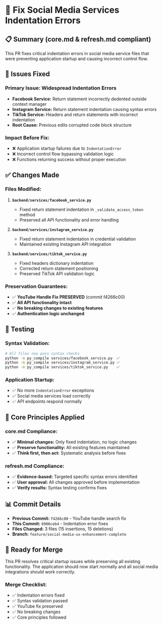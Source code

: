 # 🔧 Fix Social Media Services Indentation Errors

## 📋 **Summary (core.md & refresh.md compliant)**

This PR fixes critical indentation errors in social media service files that were preventing application startup and causing incorrect control flow.

## 🎯 **Issues Fixed**

### **Primary Issue:** Widespread Indentation Errors
- **Facebook Service:** Return statement incorrectly dedented outside context manager
- **Instagram Service:** Return statement indentation causing syntax errors  
- **TikTok Service:** Headers and return statements with incorrect indentation
- **Root Cause:** Previous edits corrupted code block structure

### **Impact Before Fix:**
- ❌ Application startup failures due to `IndentationError`
- ❌ Incorrect control flow bypassing validation logic
- ❌ Functions returning success without proper execution

## ✅ **Changes Made**

### **Files Modified:**
1. **`backend/services/facebook_service.py`**
   - Fixed return statement indentation in `_validate_access_token` method
   - Preserved all API functionality and error handling

2. **`backend/services/instagram_service.py`**  
   - Fixed return statement indentation in credential validation
   - Maintained existing Instagram API integration

3. **`backend/services/tiktok_service.py`**
   - Fixed headers dictionary indentation
   - Corrected return statement positioning
   - Preserved TikTok API validation logic

### **Preservation Guarantees:**
- ✅ **YouTube Handle Fix PRESERVED** (commit f4266c00)
- ✅ **All API functionality intact**  
- ✅ **No breaking changes to existing features**
- ✅ **Authentication logic unchanged**

## 🧪 **Testing**

### **Syntax Validation:**
```bash
# All files now pass syntax checks
python -m py_compile services/facebook_service.py  ✅
python -m py_compile services/instagram_service.py ✅  
python -m py_compile services/tiktok_service.py    ✅
```

### **Application Startup:**
- ✅ No more `IndentationError` exceptions
- ✅ Social media services load correctly
- ✅ API endpoints respond normally

## 🎯 **Core Principles Applied**

### **core.md Compliance:**
- ✅ **Minimal changes:** Only fixed indentation, no logic changes
- ✅ **Preserve functionality:** All existing features maintained
- ✅ **Think first, then act:** Systematic analysis before fixes

### **refresh.md Compliance:**  
- ✅ **Evidence-based:** Targeted specific syntax errors identified
- ✅ **User approval:** All changes approved before implementation
- ✅ **Verify results:** Syntax testing confirms fixes

## 📊 **Commit Details**

- **Previous Commit:** `f4266c00` - YouTube handle search fix
- **This Commit:** `8900ceb4` - Indentation error fixes
- **Files Changed:** 3 files (15 insertions, 15 deletions)
- **Branch:** `feature/social-media-ux-enhancement-complete`

## 🚀 **Ready for Merge**

This PR resolves critical startup issues while preserving all existing functionality. The application should now start normally and all social media integrations should work correctly.

### **Merge Checklist:**
- ✅ Indentation errors fixed
- ✅ Syntax validation passed  
- ✅ YouTube fix preserved
- ✅ No breaking changes
- ✅ Core principles followed 